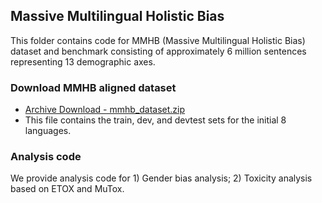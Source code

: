 ## Massive Multilingual Holistic Bias

This folder contains code for MMHB (Massive Multilingual Holistic Bias) dataset and benchmark consisting of approximately 6 million sentences representing 13 demographic axes.


### Download MMHB aligned dataset

- [Archive Download - mmhb_dataset.zip](https://dl.fbaipublicfiles.com/MMHB/mmhb_dataset.zip)
- This file contains the train, dev, and devtest sets for the initial 8 languages.


### Analysis code

We provide analysis code for 1) Gender bias analysis; 2) Toxicity analysis based on ETOX and MuTox. 
